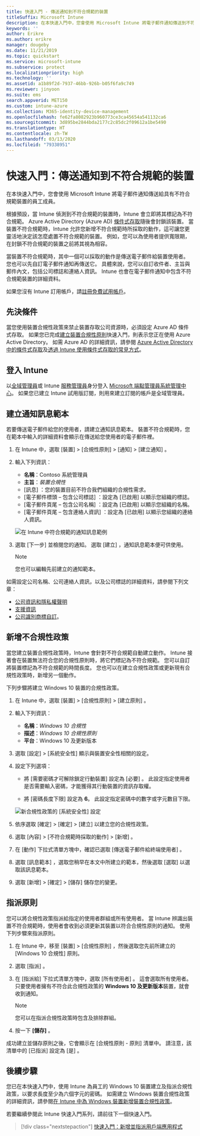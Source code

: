 ```yaml
---
title: 快速入門 - 傳送通知到不符合規範的裝置
titleSuffix: Microsoft Intune
description: 在本快速入門中，您會使用 Microsoft Intune 將電子郵件通知傳送到不符合規範的裝置。
keywords: ''
author: Erikre
ms.author: erikre
manager: dougeby
ms.date: 11/21/2019
ms.topic: quickstart
ms.service: microsoft-intune
ms.subservice: protect
ms.localizationpriority: high
ms.technology: ''
ms.assetid: a1b89f2d-7937-46bb-926b-b05f6fa9c749
ms.reviewer: jinyoon
ms.suite: ems
search.appverid: MET150
ms.custom: intune-azure
ms.collection: M365-identity-device-management
ms.openlocfilehash: fe62fa8082923b960773ce3ca45654a541132ca6
ms.sourcegitcommit: 3d895be2844bda2177c2c85dc2f09612a1be5490
ms.translationtype: HT
ms.contentlocale: zh-TW
ms.lasthandoff: 03/13/2020
ms.locfileid: "79338951"
---
```

# <a name="quickstart-send-notifications-to-noncompliant-devices"></a>快速入門：傳送通知到不符合規範的裝置

在本快速入門中，您會使用 Microsoft Intune 將電子郵件通知傳送給具有不符合規範裝置的員工成員。

根據預設，當 Intune 偵測到不符合規範的裝置時，Intune 會立即將其標記為不符合規範。 Azure Active Directory (Azure AD) [條件式存取](https://docs.microsoft.com/azure/active-directory/active-directory-conditional-access-azure-portal)隨後會封鎖該裝置。 當裝置不符合規範時，Intune 允許您新增不符合規範時所採取的動作，這可讓您更靈活地決定該怎麼處置不符合規範的裝置。 例如，您可以為使用者提供寬限期，在封鎖不符合規範的裝置之前將其視為相容。

當裝置不符合規範時，其中一個可以採取的動作是傳送電子郵件給裝置使用者。 您也可以先自訂電子郵件通知再傳送它。 具體來說，您可以自訂收件者、主旨與郵件內文，包括公司標誌和連絡人資訊。 Intune 也會在電子郵件通知中包含不符合規範裝置的詳細資料。

如果您沒有 Intune 訂用帳戶，請[註冊免費試用帳戶](../fundamentals/free-trial-sign-up.md)。

## <a name="prerequisites"></a>先決條件

當您使用裝置合規性政策來禁止裝置存取公司資源時，必須設定 Azure AD 條件式存取。 如果您已完成[建立裝置合規性原則](quickstart-set-password-length-android.md)快速入門，則表示您正在使用 Azure Active Directory。 如需 Azure AD 的詳細資訊，請參閱 [Azure Active Directory 中的條件式存取](https://docs.microsoft.com/azure/active-directory/active-directory-conditional-access-azure-portal)及[透過 Intune 使用條件式存取的常見方式](../protect/conditional-access-intune-common-ways-use.md)。

## <a name="sign-in-to-intune"></a>登入 Intune

以[全域管理員](../fundamentals/users-add.md#types-of-administrators)或 Intune [服務管理員](../fundamentals/users-add.md#types-of-administrators)身分登入 [Microsoft 端點管理員系統管理中心](https://go.microsoft.com/fwlink/?linkid=2109431)。 如果您已建立 Intune 試用版訂閱，則用來建立訂閱的帳戶是全域管理員。

## <a name="create-a-notification-message-template"></a>建立通知訊息範本

若要傳送電子郵件給您的使用者，請建立通知訊息範本。 裝置不符合規範時，您在範本中輸入的詳細資料會顯示在傳送給您使用者的電子郵件裡。

1. 在 Intune 中，選取 [裝置]   > [合規性原則]   > [通知]   > [建立通知]  。
2. 輸入下列資訊：

   - **名稱**：Contoso 系統管理員 
   - **主旨**：*裝置合規性*
   - [訊息]  ：您的裝置目前不符合我們組織的合規性需求。 
   - [電子郵件標頭 – 包含公司標誌]  ：設定為 [已啟用]  以顯示您組織的標誌。
   - [電子郵件頁尾 – 包含公司名稱]  ：設定為 [已啟用]  以顯示您組織的名稱。
   - [電子郵件頁尾 – 包含連絡人資訊]  ：設定為 [已啟用]  以顯示您組織的連絡人資訊。

   ![在 Intune 中符合規範的通知訊息範例](./media/quickstart-send-notification/quickstart-send-notification-01.png)

3. 選取 [下一步]  並檢閱您的通知。 選取 [建立]  ，通知訊息範本便可供使用。

   > [!NOTE]
   > 您也可以編輯先前建立的通知範本。

如需設定公司名稱、公司連絡人資訊，以及公司標誌的詳細資料，請參閱下列文章：

- [公司資訊和隱私權聲明](../apps/company-portal-app.md#company-information-and-privacy-statement)
- [支援資訊](../apps/company-portal-app.md#support-information)
- [公司識別商標自訂](../apps/company-portal-app.md#company-identity-branding-customization)。

## <a name="add-a-noncompliance-policy"></a>新增不合規性政策

當您建立裝置合規性政策時，Intune 會針對不符合規範自動建立動作。 Intune 接著會在裝置無法符合您的合規性原則時，將它們標記為不符合規範。 您可以自訂將裝置標記為不符合規範的時間長度。 您也可以在建立合規性政策或更新現有合規性政策時，新增另一個動作。

下列步驟將建立 Windows 10 裝置的合規性政策。

1. 在 Intune 中，選取 [裝置]   > [合規性原則]   > [建立原則]  。

2. 輸入下列資訊：

   - **名稱**：*Windows 10 合規性*
   - **描述**：*Windows 10 合規性原則*
   - **平台**：Windows 10 及更新版本

3. 選取 [設定]   > [系統安全性]  顯示與裝置安全性相關的設定。

4. 設定下列選項：

   - 將 [需要密碼才可解除鎖定行動裝置]  設定為 [必要]  。 此設定指定使用者是否需要輸入密碼，才能獲得其行動裝置的資訊存取權。

   - 將 [密碼長度下限]  設定為 **6**。 此設定指定密碼中的數字或字元數目下限。

   ![新合規性政策的 [系統安全性] 設定](./media/quickstart-send-notification/system-security-settings-01.png)

5. 依序選取 [確定]   > [確定]   > [建立]  以建立您的合規性政策。

6. 選取 [內容]   > [不符合規範時採取的動作]   > [新增]  。

7. 在 [動作]  下拉式清單方塊中，確認已選取 [傳送電子郵件給終端使用者]  。

8. 選取 [訊息範本]  ，選取您稍早在本文中所建立的範本，然後選取 [選取]  以選取該訊息範本。

9. 選取 [新增]   > [確定]   > [儲存]  儲存您的變更。

## <a name="assign-the-policy"></a>指派原則

您可以將合規性政策指派給指定的使用者群組或所有使用者。 當 Intune 辨識出裝置不符合規範時，使用者會收到必須更新其裝置以符合合規性原則的通知。 使用下列步驟來指派原則。

1. 在 Intune 中，移至 [裝置]   > [合規性原則]  ，然後選取您先前所建立的 [Windows 10 合規性]  原則。

2. 選取 [指派]  。

3. 在 [指派給]  下拉式清單方塊中，選取 [所有使用者]  。 這會選取所有使用者。 只要使用者擁有不符合此合規性政策的 **Windows 10 及更新版本**裝置，就會收到通知。

    > [!NOTE]
    > 您可以在指派合規性政策時包含及排除群組。

4. 按一下 **[儲存]** 。

成功建立並儲存原則之後，它會顯示在 [合規性原則 - 原則]  清單中。 請注意，該清單中的 [已指派]  設定為 [是]  。

## <a name="next-steps"></a>後續步驟

您已在本快速入門中，使用 Intune 為員工的 Windows 10 裝置建立及指派合規性政策，以要求長度至少為六個字元的密碼。 如需建立 Windows 裝置合規性政策的詳細資訊，請參閱[在 Intune 中為 Windows 裝置新增裝置合規性政策](compliance-policy-create-windows.md)。

若要繼續參閱此 Intune 快速入門系列，請前往下一個快速入門。

> [!div class="nextstepaction"]
> [快速入門：新增並指派用戶端應用程式](../apps/quickstart-add-assign-app.md)
